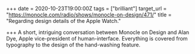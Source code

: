 +++
date = 2020-10-23T19:00:00Z
tags = ["brilliant"]
target_url = "https://monocle.com/radio/shows/monocle-on-design/471/"
title = "Regarding design details of the Apple Watch."

+++
A short, intriguing conversation between Monocle on Design and Alan Dye, Apple vice-president of human-interface. Everything is covered from typography to the design of the hand-washing feature.